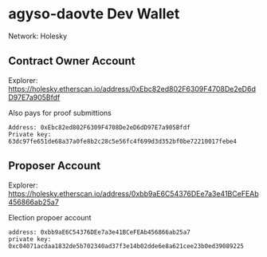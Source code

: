 # agyso-daovte Dev Wallet

Network: Holesky

## Contract Owner Account 

Explorer: https://holesky.etherscan.io/address/0xEbc82ed802F6309F4708De2eD6dD97E7a905Bfdf

Also pays for proof submittions

```
Address: 0xEbc82ed802F6309F4708De2eD6dD97E7a905Bfdf
Private key: 63dc97fe651de68a37a0fe8b2c28c5e56fc4f699d3d352bf0be72210017febe4
```

## Proposer Account

Explorer: https://holesky.etherscan.io/address/0xbb9aE6C54376DEe7a3e41BCeFEAb456866ab25a7

Election propoer account

```
address: 0xbb9aE6C54376DEe7a3e41BCeFEAb456866ab25a7
private key: 0xc04071acdaa1832de5b702340ad37f3e14b02dde6e8a621cee23b0ed39089225
```